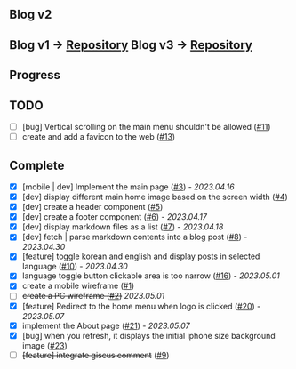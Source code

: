 ## Blog v2

Blog v1 → [Repository](https://github.com/rolemadelen/blog)
Blog v3 → [Repository](https://github.com/rolemadelen/blogv3)
---

## Progress

## TODO

- [ ] [bug] Vertical scrolling on the main menu shouldn't be allowed ([#11][i11])
- [ ] create and add a favicon to the web ([#13][i13])

## Complete

- [x] [mobile | dev] Implement the main page ([#3][i3]) - _2023.04.16_
- [x] [dev] display different main home image based on the screen width ([#4][i4])
- [x] [dev] create a header component ([#5][i5])
- [x] [dev] create a footer component ([#6][i6]) - _2023.04.17_
- [x] [dev] display markdown files as a list ([#7][i7]) - _2023.04.18_
- [x] [dev] fetch | parse markdown contents into a blog post ([#8][i8]) - _2023.04.30_
- [x] [feature] toggle korean and english and display posts in selected language ([#10][i10]) - _2023.04.30_
- [x] language toggle button clickable area is too narrow ([#16][i16]) - _2023.05.01_
- [x] create a mobile wireframe ([#1][i1])
- [ ] ~~create a PC wireframe ([#2][i2])~~ _2023.05.01_
- [x] [feature] Redirect to the home menu when logo is clicked ([#20][i20]) - _2023.05.07_
- [x] implement the About page ([#21][i21]) - _2023.05.07_
- [x] [bug] when you refresh, it displays the initial iphone size background image ([#23][i23])
- [ ] ~~[feature] integrate giscus comment~~ ([#9][i9])

[i1]: https://github.com/rolemadelen/blogv2/issues/1
[i2]: https://github.com/rolemadelen/blogv2/issues/2
[i3]: https://github.com/rolemadelen/blogv2/issues/3
[i4]: https://github.com/rolemadelen/blogv2/issues/4
[i5]: https://github.com/rolemadelen/blogv2/issues/5
[i6]: https://github.com/rolemadelen/blogv2/issues/6
[i7]: https://github.com/rolemadelen/blogv2/issues/7
[i8]: https://github.com/rolemadelen/blogv2/issues/8
[i9]: https://github.com/rolemadelen/blogv2/issues/9
[i10]: https://github.com/rolemadelen/blogv2/issues/10
[i11]: https://github.com/rolemadelen/blogv2/issues/11
[i13]: https://github.com/rolemadelen/blogv2/issues/13
[i16]: https://github.com/rolemadelen/blogv2/issues/16
[i20]: https://github.com/rolemadelen/blogv2/issues/20
[i21]: https://github.com/rolemadelen/blogv2/issues/21
[i23]: https://github.com/rolemadelen/blogv2/issues/23
